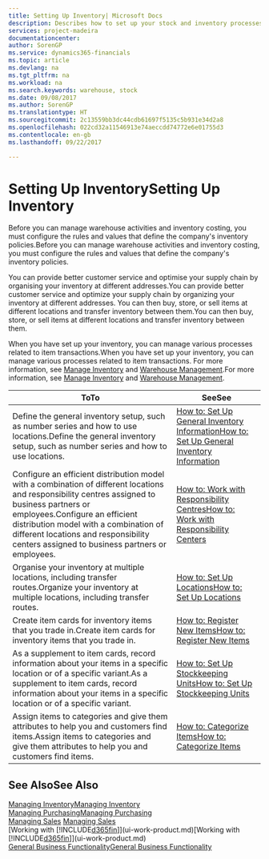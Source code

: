 ```yaml
---
title: Setting Up Inventory| Microsoft Docs
description: Describes how to set up your stock and inventory processes, including transfer routes and locations, such as warehouses.
services: project-madeira
documentationcenter: 
author: SorenGP
ms.service: dynamics365-financials
ms.topic: article
ms.devlang: na
ms.tgt_pltfrm: na
ms.workload: na
ms.search.keywords: warehouse, stock
ms.date: 09/08/2017
ms.author: SorenGP
ms.translationtype: HT
ms.sourcegitcommit: 2c13559bb3dc44cdb61697f5135c5b931e34d2a8
ms.openlocfilehash: 022cd32a11546913e74aeccdd74772e6e01755d3
ms.contentlocale: en-gb
ms.lasthandoff: 09/22/2017

---
```

# <a name="setting-up-inventory"></a><span data-ttu-id="93e71-103">Setting Up Inventory</span><span class="sxs-lookup"><span data-stu-id="93e71-103">Setting Up Inventory</span></span>
<span data-ttu-id="93e71-104">Before you can manage warehouse activities and inventory costing, you must configure the rules and values that define the company's inventory policies.</span><span class="sxs-lookup"><span data-stu-id="93e71-104">Before you can manage warehouse activities and inventory costing, you must configure the rules and values that define the company's inventory policies.</span></span>

<span data-ttu-id="93e71-105">You can provide better customer service and optimise your supply chain by organising your inventory at different addresses.</span><span class="sxs-lookup"><span data-stu-id="93e71-105">You can provide better customer service and optimize your supply chain by organizing your inventory at different addresses.</span></span> <span data-ttu-id="93e71-106">You can then buy, store, or sell items at different locations and transfer inventory between them.</span><span class="sxs-lookup"><span data-stu-id="93e71-106">You can then buy, store, or sell items at different locations and transfer inventory between them.</span></span>

<span data-ttu-id="93e71-107">When you have set up your inventory, you can manage various processes related to item transactions.</span><span class="sxs-lookup"><span data-stu-id="93e71-107">When you have set up your inventory, you can manage various processes related to item transactions.</span></span> <span data-ttu-id="93e71-108">For more information, see [Manage Inventory](inventory-manage-inventory.md) and [Warehouse Management](warehouse-manage-warehouse.md).</span><span class="sxs-lookup"><span data-stu-id="93e71-108">For more information, see [Manage Inventory](inventory-manage-inventory.md) and [Warehouse Management](warehouse-manage-warehouse.md).</span></span>

| <span data-ttu-id="93e71-109">To</span><span class="sxs-lookup"><span data-stu-id="93e71-109">To</span></span> | <span data-ttu-id="93e71-110">See</span><span class="sxs-lookup"><span data-stu-id="93e71-110">See</span></span> |
| --- | --- |
| <span data-ttu-id="93e71-111">Define the general inventory setup, such as number series and how to use locations.</span><span class="sxs-lookup"><span data-stu-id="93e71-111">Define the general inventory setup, such as number series and how to use locations.</span></span> |[<span data-ttu-id="93e71-112">How to: Set Up General Inventory Information</span><span class="sxs-lookup"><span data-stu-id="93e71-112">How to: Set Up General Inventory Information</span></span>](inventory-how-setup-general.md) |
|<span data-ttu-id="93e71-113">Configure an efficient distribution model with a combination of different locations and responsibility centres assigned to business partners or employees.</span><span class="sxs-lookup"><span data-stu-id="93e71-113">Configure an efficient distribution model with a combination of different locations and responsibility centers assigned to business partners or employees.</span></span>|[<span data-ttu-id="93e71-114">How to: Work with Responsibility Centres</span><span class="sxs-lookup"><span data-stu-id="93e71-114">How to: Work with Responsibility Centers</span></span>](inventory-responsibility-centers.md)|
| <span data-ttu-id="93e71-115">Organise your inventory at multiple locations, including transfer routes.</span><span class="sxs-lookup"><span data-stu-id="93e71-115">Organize your inventory at multiple locations, including transfer routes.</span></span> |[<span data-ttu-id="93e71-116">How to: Set Up Locations</span><span class="sxs-lookup"><span data-stu-id="93e71-116">How to: Set Up Locations</span></span>](inventory-how-register-new-items.md) |
| <span data-ttu-id="93e71-117">Create item cards for inventory items that you trade in.</span><span class="sxs-lookup"><span data-stu-id="93e71-117">Create item cards for inventory items that you trade in.</span></span> |[<span data-ttu-id="93e71-118">How to: Register New Items</span><span class="sxs-lookup"><span data-stu-id="93e71-118">How to: Register New Items</span></span>](inventory-how-register-new-items.md) |
|<span data-ttu-id="93e71-119">As a supplement to item cards, record information about your items in a specific location or of a specific variant.</span><span class="sxs-lookup"><span data-stu-id="93e71-119">As a supplement to item cards, record information about your items in a specific location or of a specific variant.</span></span>|[<span data-ttu-id="93e71-120">How to: Set Up Stockkeeping Units</span><span class="sxs-lookup"><span data-stu-id="93e71-120">How to: Set Up Stockkeeping Units</span></span>](inventory-how-to-set-up-stockkeeping-units.md)|
| <span data-ttu-id="93e71-121">Assign items to categories and give them attributes to help you and customers find items.</span><span class="sxs-lookup"><span data-stu-id="93e71-121">Assign items to categories and give them attributes to help you and customers find items.</span></span> |[<span data-ttu-id="93e71-122">How to: Categorize Items</span><span class="sxs-lookup"><span data-stu-id="93e71-122">How to: Categorize Items</span></span>](inventory-how-categorize-items.md) |

## <a name="see-also"></a><span data-ttu-id="93e71-123">See Also</span><span class="sxs-lookup"><span data-stu-id="93e71-123">See Also</span></span>
[<span data-ttu-id="93e71-124">Managing Inventory</span><span class="sxs-lookup"><span data-stu-id="93e71-124">Managing Inventory</span></span>](inventory-manage-inventory.md)  
[<span data-ttu-id="93e71-125">Managing Purchasing</span><span class="sxs-lookup"><span data-stu-id="93e71-125">Managing Purchasing</span></span>](purchasing-manage-purchasing.md)  
<span data-ttu-id="93e71-126">[Managing Sales](sales-manage-sales.md)  </span><span class="sxs-lookup"><span data-stu-id="93e71-126">[Managing Sales](sales-manage-sales.md)  </span></span>  
<span data-ttu-id="93e71-127">[Working with [!INCLUDE[d365fin](includes/d365fin_md.md)]](ui-work-product.md)</span><span class="sxs-lookup"><span data-stu-id="93e71-127">[Working with [!INCLUDE[d365fin](includes/d365fin_md.md)]](ui-work-product.md)</span></span>  
[<span data-ttu-id="93e71-128">General Business Functionality</span><span class="sxs-lookup"><span data-stu-id="93e71-128">General Business Functionality</span></span>](ui-across-business-areas.md)

